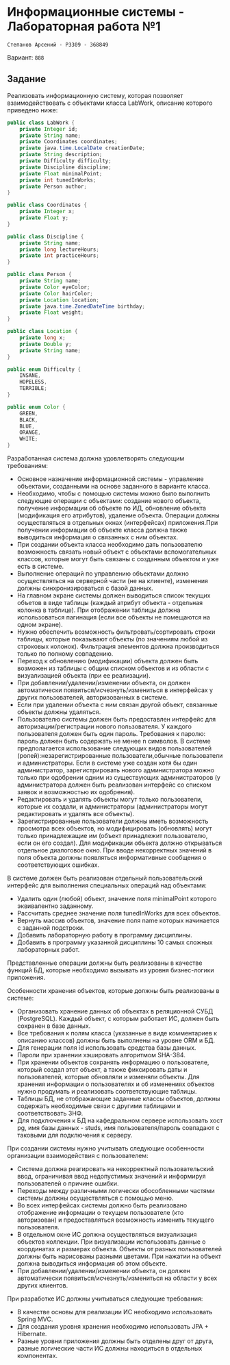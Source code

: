 # Информационные системы - Лабораторная работа №1

`Степанов Арсений - P3309 - 368849`

Вариант: `888`

## Задание

Реализовать информационную систему, которая позволяет взаимодействовать
с объектами класса LabWork, описание которого приведено ниже:

```java
public class LabWork {
    private Integer id;
    private String name;
    private Coordinates coordinates;
    private java.time.LocalDate creationDate;
    private String description;
    private Difficulty difficulty;
    private Discipline discipline;
    private Float minimalPoint;
    private int tunedInWorks;
    private Person author;
}

public class Coordinates {
    private Integer x;
    private Float y;
}

public class Discipline {
    private String name;
    private long lectureHours;
    private int practiceHours;
}

public class Person {
    private String name;
    private Color eyeColor;
    private Color hairColor;
    private Location location;
    private java.time.ZonedDateTime birthday;
    private Float weight;
}

public class Location {
    private long x;
    private Double y;
    private String name;
}

public enum Difficulty {
    INSANE,
    HOPELESS,
    TERRIBLE;
}

public enum Color {
    GREEN,
    BLACK,
    BLUE,
    ORANGE,
    WHITE;
}
```

Разработанная система должна удовлетворять следующим требованиям:

- Основное назначение информационной системы - управление объектами, созданными
на основе заданного в варианте класса.
- Необходимо, чтобы с помощью системы можно было выполнить следующие операции с
объектами: создание нового объекта, получение информации об объекте по ИД,
обновление объекта (модификация его атрибутов), удаление объекта. Операции
должны осуществляться в отдельных окнах (интерфейсах) приложения.При получении
информации об объекте класса должна также выводиться информация о связанных
с ним объектах.
- При создании объекта класса необходимо дать пользователю возможность
связать новый объект с объектами вспомогательных классов, которые могут быть
связаны с созданным объектом и уже есть в системе.
- Выполнение операций по управлению объектами должно осуществляться на серверной
части (не на клиенте), изменения должны синхронизироваться с базой данных.
- На главном экране системы должен выводиться список текущих объетов в виде
таблицы (каждый атрибут объекта - отдельная колонка в таблице). При отображении
таблицы должна использоваться пагинация (если все объекты не помещаются
на одном экране).
- Нужно обеспечить возможность фильтровать/сортировать строки таблицы, которые
показывают объекты (по значениям любой из строковых колонок). Фильтрация
элементов должна производиться только по полному совпадению.
- Переход к обновлению (модификации) объекта должен быть возможен из таблицы с
общим списком объектов и из области с визуализацией объекта (при ее реализации).
- При добавлении/удалении/изменении объекта, он должен автоматически
появиться/исчезнуть/измениться в интерфейсах у других пользователей,
авторизованных в системе.
- Если при удалении объекта с ним связан другой объект, связанные объекты
должны удаляться.
- Пользователю системы должен быть предоставлен интерфейс для
авторизации/регистрации нового пользователя. У каждого пользователя должен
быть один пароль. Требования к паролю: пароль должен быть содержать не менее
n символов. В системе предполагается использование следующих видов пользователей
(ролей):незарегистрированные пользователи,обычные пользователи и администраторы.
Если в системе уже создан хотя бы один администратор, зарегистрировать нового
администратора можно только при одобрении одним из существующих администраторов
(у администратора должен быть реализован интерфейс со списком заявок
и возможностью их одобрения).
- Редактировать и удалять объекты могут только пользователи, которые их создали,
и администраторы (администраторы могут редактировать и удалять все объекты).
- Зарегистрированные пользователи должны иметь возможность просмотра всех
объектов, но модифицировать (обновлять) могут только принадлежащие им (объект
принадлежит пользователю, если он его создал). Для модификации объекта должно
открываться отдельное диалоговое окно. При вводе некорректных значений в поля
объекта должны появляться информативные сообщения о соответствующих ошибках.

В системе должен быть реализован отдельный пользовательский интерфейс для
выполнения специальных операций над объектами:

- Удалить один (любой) объект, значение поля minimalPoint которого эквивалентно
заданному.
- Рассчитать среднее значение поля tunedInWorks для всех объектов.
- Вернуть массив объектов, значение поля name которых начинается с заданной
подстроки.
- Добавить лабораторную работу в программу дисциплины.
- Добавить в программу указанной дисциплины 10 самых сложных лабораторных работ.

Представленные операции должны быть реализованы в качестве функций БД, которые
необходимо вызывать из уровня бизнес-логики приложения.

Особенности хранения объектов, которые должны быть реализованы в системе:

- Организовать хранение данных об объектах в реляционной СУБД (PostgreSQL).
Каждый объект, с которым работает ИС, должен быть сохранен в базе данных.
- Все требования к полям класса (указанные в виде комментариев
к описанию классов) должны быть выполнены на уровне ORM и БД.
- Для генерации поля id использовать средства базы данных.
- Пароли при хранении хэшировать алгоритмом SHA-384.
- При хранении объектов сохранять информацию о пользователе, который создал
этот объект, а также фиксировать даты и пользователей, которые обновляли и
изменяли объекты. Для хранения информации о пользователях и об изменениях
объектов нужно продумать и реализовать соответствующие таблицы.
- Таблицы БД, не отображающие заданные классы объектов,
должны содержать необходимые связи с другими таблицами и соответствовать 3НФ.
- Для подключения к БД на кафедральном сервере использовать хост pg,
имя базы данных - studs, имя пользователя/пароль совпадают с
таковыми для подключения к серверу.

При создании системы нужно учитывать следующие особенности организации
взаимодействия с пользователем:

- Система должна реагировать на некорректный пользовательский ввод, ограничивая
ввод недопустимых значений и информируя пользователей о причине ошибки.
- Переходы между различными логически обособленными частями системы должны
осуществляться с помощью меню.
- Во всех интерфейсах системы должно быть реализовано отображение информации о
текущем пользователе (кто авторизован) и предоставляться возможность
изменить текущего пользователя.
- В отдельном окне ИС должна осуществляться визуализация объектов коллекции.
При визуализации использовать данные о координатах и размерах объекта.
Объекты от разных пользователей должны быть нарисованы разными цветами.
При нажатии на объект должна выводиться информация об этом объекте.
- При добавлении/удалении/изменении объекта, он должен автоматически
появиться/исчезнуть/измениться на области у всех других клиентов.

При разработке ИС должны учитываться следующие требования:

- В качестве основы для реализации ИС необходимо использовать Spring MVC.
- Для создания уровня хранения необходимо использовать JPA + Hibernate.
- Разные уровни приложения должны быть отделены друг от друга,
разные логические части ИС должны находиться в отдельных компонентах.
